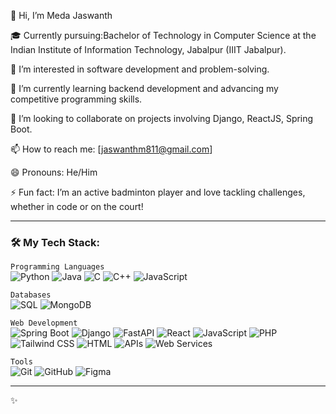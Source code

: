 👋 Hi, I’m Meda Jaswanth

🎓 Currently pursuing:Bachelor of Technology in Computer Science at the Indian Institute of Information Technology, Jabalpur (IIIT Jabalpur).

👀 I’m interested in software development and problem-solving.

🌱 I’m currently learning backend development and advancing my competitive programming skills.

💞️ I’m looking to collaborate on projects involving Django, ReactJS, Spring Boot.

📫 How to reach me: [jaswanthm811@gmail.com]

😄 Pronouns: He/Him

⚡ Fun fact: I’m an active badminton player and love tackling challenges, whether in code or on the court!




---


### 🛠️ My Tech Stack:

`Programming Languages`<br/>
![Python](https://img.shields.io/badge/-Python-3776AB?style=flat-square&logo=python&logoColor=white)
![Java](https://img.shields.io/badge/-Java-007396?style=flat-square&logo=java&logoColor=white)
![C](https://img.shields.io/badge/-C-A8B9CC?style=flat-square&logo=c&logoColor=white)
![C++](https://img.shields.io/badge/-C++-00599C?style=flat-square&logo=c%2B%2B&logoColor=white)
![JavaScript](https://img.shields.io/badge/-JavaScript-F7DF1E?style=flat-square&logo=javascript&logoColor=black)

`Databases`<br/>
![SQL](https://img.shields.io/badge/-SQL-4479A1?style=flat-square&logo=postgresql&logoColor=white)
![MongoDB](https://img.shields.io/badge/-MongoDB-47A248?style=flat-square&logo=mongodb&logoColor=white)


`Web Development`<br/>
![Spring Boot](https://img.shields.io/badge/-Spring%20Boot-6DB33F?style=flat-square&logo=spring-boot&logoColor=white)
![Django](https://img.shields.io/badge/-Django-092E20?style=flat-square&logo=django&logoColor=white)
![FastAPI](https://img.shields.io/badge/-FastAPI-009688?style=flat-square&logo=fastapi&logoColor=white)
![React](https://img.shields.io/badge/-React-61DAFB?style=flat-square&logo=react&logoColor=white)
![JavaScript](https://img.shields.io/badge/-JavaScript-F7DF1E?style=flat-square&logo=javascript&logoColor=black)
![PHP](https://img.shields.io/badge/-PHP-777BB4?style=flat-square&logo=php&logoColor=white)
![Tailwind CSS](https://img.shields.io/badge/-Tailwind%20CSS-06B6D4?style=flat-square&logo=tailwind-css&logoColor=white)
![HTML](https://img.shields.io/badge/-HTML5-E34F26?style=flat-square&logo=html5&logoColor=white)
![APIs](https://img.shields.io/badge/-APIs-4C4C4C?style=flat-square)
![Web Services](https://img.shields.io/badge/-Web%20Services-228B22?style=flat-square)

`Tools`<br/>
![Git](https://img.shields.io/badge/-Git-F05032?style=flat-square&logo=git&logoColor=white)
![GitHub](https://img.shields.io/badge/-GitHub-181717?style=flat-square&logo=github&logoColor=white)
![Figma](https://img.shields.io/badge/-Figma-F24E1E?style=flat-square&logo=figma&logoColor=white)

--- 

✨

